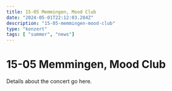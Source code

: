 ```yaml
---
title: 15-05 Memmingen, Mood Club
date: "2024-05-01T22:12:03.284Z"
description: "15-05-memmingen-mood-club"
type: "konzert"
tags: [ "summer", "news"]
---
```

# 15-05 Memmingen, Mood Club

Details about the concert go here.
